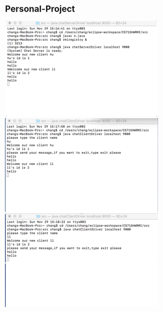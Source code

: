 # Personal-Project

![image](https://github.com/changlc125/Personal-Project/blob/main/ScreenShot/1.png)
![image](https://github.com/changlc125/Personal-Project/blob/main/ScreenShot/2.png)
![image](https://github.com/changlc125/Personal-Project/blob/main/ScreenShot/3.png)
